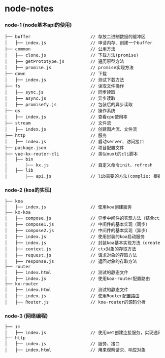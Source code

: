 # node-notes

### node-1 (node基本api的使用)
<pre>
├── buffer                       // 存放二进制数据的缓冲区
│   ├── index.js                 // 申请内存、创建一个buffer
├── common                       // 公用方法
│   ├── clone.js                 // 下载方法(promise)
│   ├── getPrototype.js          // 遍历原型方法
│   ├── promise.js               // promise实现方法
├── down                         // 下载
│   ├── index.js                 // 测试下载方法
├── fs                           // 读取文件操作
│   ├── sync.js                  // 同步读取
│   ├── async.js                 // 异步读取
│   ├── promisefy.js             // 包装后的异步读取
├── os                           // 操作系统
│   ├── index.js                 // 查看cpu使用率
├── stream                       // 文件流
│   ├── index.js                 // 创建图片流、文件流
├── http                         // 服务
│   ├── index.js                 // 启动server、访问接口
├── package.json                 // 项目配置文件
├── vue-kx-router-cli            // 类似nuxt的cli脚本
│   ├── bin                      
│       ├── kx.js                // 自定义命令init、refresh
│   ├── lib              
│       ├── api.js               // lib需要的方法(complie: 根据模板生产路由文件)
</pre>

### node-2 (koa的实现)
<pre>
├── koa                      
│   ├── index.js                 // 使用koa创建服务
├── kx-koa                       
│   ├── compose.js               // 异步中间件的实现方法（结合ctx）
│   ├── compose1.js              // 中间件的基本实现（同步）
│   ├── compose2.js              // 中间件的基本实现（异步）
│   ├── index.js                 // 使用封装的koa启动服务
│   ├── index.js                 // 封装koa基本实现方法（createServer，中间件）
│   ├── context.js               // ctx对象的存取方法
│   ├── request.js               // 请求对象的存取方法
│   ├── response.js              // 返回对象的存取方法
├── router                       
│   ├── index.html               // 测试的静态文件
│   ├── index.js                 // 使用koa-router配置路由
├── kx-router                       
│   ├── index.html               // 测试的静态文件
│   ├── index.js                 // 使用Router配置路由
│   ├── Router.js                // koa-router的源码分析
</pre>

### node-3 (网络编程)
<pre>
├── im                      
│   ├── index.js                 // 使用net创建连接服务，实现通讯
├── http                     
│   ├── index.js                 // 服务、接口
│   ├── index.html               // 用来观察请求、响应对象
</pre>


